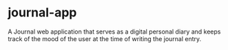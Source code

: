 # journal-app
A Journal web application that serves as a digital personal diary and keeps track of the mood of the user at the time of writing the journal entry.
